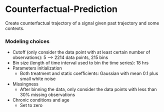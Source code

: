 # Counterfactual-Prediction

Create counterfactual trajectory of a signal given past trajectory and some contexts.

### Modeling choices
* Cutoff (only consider the data point with at least certain number of observations): 5 --> 2214 data points, 215 bins
* Bin size (length of time interval used to bin the time series): 18 hrs
* Parameters initialization
    * Both treatment and static coefficients: Gaussian with mean 0.1 plus small white noise
* Missingness
    * After binning the data, only consider the data points with less than 30% missing observations
* Chronic conditions and age
    * Set to zero
